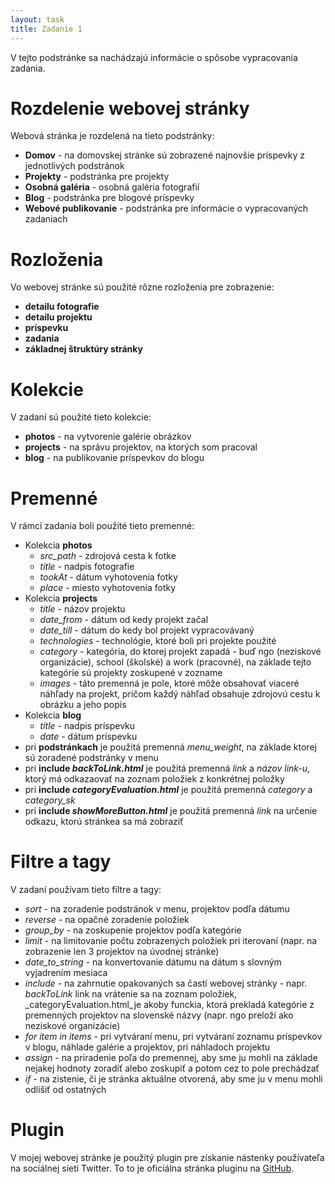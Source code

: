 ```yaml
---
layout: task
title: Zadanie 1
---
```

V tejto podstránke sa nachádzajú informácie o spôsobe vypracovania zadania. 

# Rozdelenie webovej stránky
Webová stránka je rozdelená na tieto podstránky: 
* **Domov** - na domovskej stránke sú zobrazené najnovšie príspevky z jednotlivých podstránok
* **Projekty** - podstránka pre projekty
* **Osobná galéria** - osobná galéria fotografií
* **Blog** - podstránka pre blogové príspevky
* **Webové publikovanie** - podstránka pre informácie o vypracovaných zadaniach

# Rozloženia
Vo webovej stránke sú použité rôzne rozloženia pre zobrazenie:
* **detailu fotografie** 
* **detailu projektu** 
* **príspevku** 
* **zadania** 
* **základnej štruktúry stránky** 

# Kolekcie
V zadaní sú použité tieto kolekcie: 
* **photos** - na vytvorenie galérie obrázkov
* **projects** - na správu projektov, na ktorých som pracoval
* **blog** - na publikovanie príspevkov do blogu

# Premenné

V rámci zadania boli použité tieto premenné:
* Kolekcia __photos__
	* *src_path* - zdrojová cesta k fotke
	* *title* - nadpis fotografie
	* *tookAt* - dátum vyhotovenia fotky
	* *place* - miesto vyhotovenia fotky
* Kolekcia __projects__
	* *title* - názov projektu
	* *date_from* - dátum od kedy projekt začal
	* *date_till* - dátum do kedy bol projekt vypracovávaný
	* *technologies* - technológie, ktoré boli pri projekte použité
	* *category* - kategória, do ktorej projekt zapadá - buď ngo (neziskové organizácie), school (školské) a work (pracovné), na základe tejto kategórie sú projekty zoskupené v zozname
	* *images*  - táto premenná je pole, ktoré môže obsahovať viaceré náhľady na projekt, pričom každý náhľad obsahuje zdrojovú cestu k obrázku a jeho popis
* Kolekcia __blog__
	* *title* - nadpis príspevku
	* *date* - dátum príspevku
* pri **podstránkach** je použitá premenná _menu_weight_, na základe ktorej sú zoradené podstránky v menu
* pri **include _backToLink.html_**  je použitá premenná *link* a *názov link-u*, ktorý má odkazaovať na zoznam položiek z konkrétnej položky
* pri **include _categoryEvaluation.html_** je použitá premenná *category* a *category_sk*
* pri **include _showMoreButton.html_** je použitá premenná *link* na určenie odkazu, ktorú stránkea sa má zobraziť

# Filtre a tagy

V zadaní používam tieto filtre a tagy: 
* *sort* - na zoradenie podstránok v menu, projektov podľa dátumu
* *reverse* - na opačné zoradenie položiek
* *group_by* - na zoskupenie projektov podľa kategórie
* *limit* - na limitovanie počtu zobrazených položiek pri iterovaní (napr. na zobrazenie len 3 projektov na úvodnej stránke)
* *date_to_string* - na konvertovanie dátumu na dátum s slovným vyjadrením mesiaca 
* *include* - na zahrnutie opakovaných sa častí webovej stránky - napr. _backToLink_ link na vrátenie sa na zoznam položiek, _categoryEvaluation.html_je akoby funckia, ktorá prekladá kategórie z premenných projektov na slovenské názvy (napr. ngo preloží ako neziskové organizácie)
* *for item in items* -  pri vytváraní menu, pri vytváraní zoznamu príspevkov v blogu, náhlade galérie a projektov, pri náhladoch projektu
* *assign* - na priradenie poľa do premennej, aby sme ju mohli na základe nejakej hodnoty zoradiť alebo zoskupiť a potom cez to pole prechádzať
* *if* - na zistenie, či je stránka aktuálne otvorená, aby sme ju v menu mohli odlíšiť od ostatných

# Plugin
V mojej webovej stránke je použitý plugin pre získanie nástenky používateľa na sociálnej sieti Twitter. To to je oficiálna stránka pluginu na [GitHub](https://github.com/rob-murray/jekyll-twitter-plugin). 


